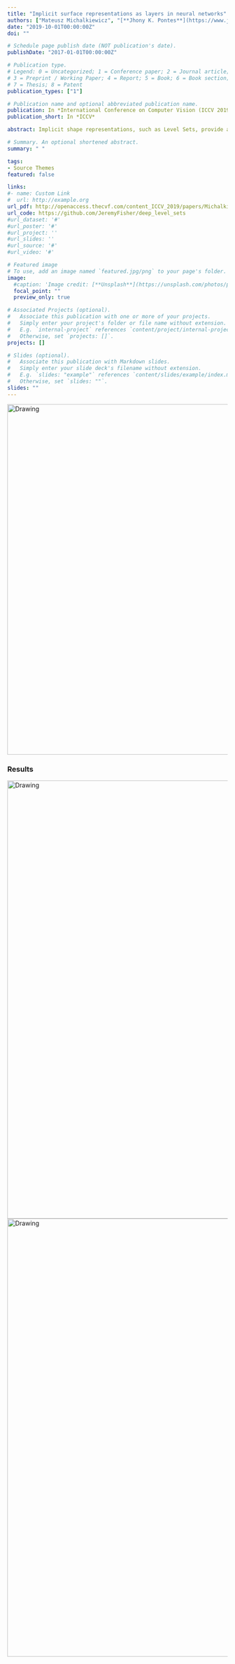 ```yaml
---
title: "Implicit surface representations as layers in neural networks"
authors: ["Mateusz Michalkiewicz", "[**Jhony K. Pontes**](https://www.jhonykaesemodel.com)", "[Dominic Jack](https://jackd.github.io/)", "[Mahsa Baktashmotlagh](https://researchers.uq.edu.au/researcher/23393)" ,"[Anders Eriksson](http://aeriksson.net/)"]
date: "2019-10-01T00:00:00Z"
doi: ""

# Schedule page publish date (NOT publication's date).
publishDate: "2017-01-01T00:00:00Z"

# Publication type.
# Legend: 0 = Uncategorized; 1 = Conference paper; 2 = Journal article;
# 3 = Preprint / Working Paper; 4 = Report; 5 = Book; 6 = Book section;
# 7 = Thesis; 8 = Patent
publication_types: ["1"]

# Publication name and optional abbreviated publication name.
publication: In *International Conference on Computer Vision (ICCV 2019)*
publication_short: In *ICCV*

abstract: Implicit shape representations, such as Level Sets, provide a very elegant formulation for performing computations involving curves and surfaces. However, including implicit representations into canonical Neural Network formulations is far from straightforward. This has consequently restricted existing approaches to shape inference, to significantly less effective representations, perhaps most commonly voxels occupancy maps or sparse point clouds. To overcome this limitation we propose a novel formulation that permits the use of implicit representations of curves and surfaces, of arbitrary topology, as individual layers in Neural Network architectures with end-to-end trainability. Specifically, we propose to represent the output as an oriented level set of a continuous and discretised embedding function. We investigate the benefits of our approach on the task of 3D shape prediction from a single image and demonstrate its ability to produce a more accurate reconstruction compared to voxel-based representations. We further show that our model is flexible and can be applied to a variety of shape inference problems.

# Summary. An optional shortened abstract.
summary: " "

tags:
- Source Themes
featured: false

links:
#- name: Custom Link
#  url: http://example.org
url_pdf: http://openaccess.thecvf.com/content_ICCV_2019/papers/Michalkiewicz_Implicit_Surface_Representations_As_Layers_in_Neural_Networks_ICCV_2019_paper.pdf
url_code: https://github.com/JeremyFisher/deep_level_sets
#url_dataset: '#'
#url_poster: '#'
#url_project: ''
#url_slides: ''
#url_source: '#'
#url_video: '#'

# Featured image
# To use, add an image named `featured.jpg/png` to your page's folder.
image:
  #caption: 'Image credit: [**Unsplash**](https://unsplash.com/photos/pLCdAaMFLTE)'
  focal_point: ""
  preview_only: true

# Associated Projects (optional).
#   Associate this publication with one or more of your projects.
#   Simply enter your project's folder or file name without extension.
#   E.g. `internal-project` references `content/project/internal-project/index.md`.
#   Otherwise, set `projects: []`.
projects: []

# Slides (optional).
#   Associate this publication with Markdown slides.
#   Simply enter your slide deck's filename without extension.
#   E.g. `slides: "example"` references `content/slides/example/index.md`.
#   Otherwise, set `slides: ""`.
slides: ""
---
```


<img src="/media/deeplevelsets.jpg" alt="Drawing" style="width: 800px;"/>

### Results
<img src="/media/deeplevelsets_2.png" alt="Drawing" style="width: 1000px;"/>
<img src="/media/deeplevelsets_1.png" alt="Drawing" style="width: 1000px;"/>
